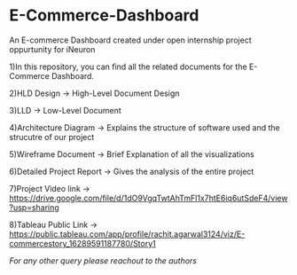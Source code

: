 # E-Commerce-Dashboard
An E-commerce Dashboard created under open internship project oppurtunity for iNeuron

1)In this repository, you can find all the related documents for the E-Commerce Dashboard.

2)HLD Design -> High-Level Document Design

3)LLD -> Low-Level Document 

4)Architecture Diagram -> Explains the structure of software used and the strucutre of our project

5)Wireframe Document -> Brief Explanation of all the visualizations

6)Detailed Project Report -> Gives the analysis of the entire project

7)Project Video link -> https://drive.google.com/file/d/1dO9VgqTwtAhTmFl1x7htE6iq6utSdeF4/view?usp=sharing

8)Tableau Public Link -> https://public.tableau.com/app/profile/rachit.agarwal3124/viz/E-commercestory_16289591187780/Story1

*For any other query please reachout to the authors*
